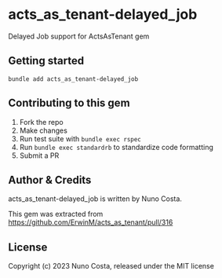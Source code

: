 # acts_as_tenant-delayed_job

Delayed Job support for ActsAsTenant gem



## Getting started

```
bundle add acts_as_tenant-delayed_job
```

Contributing to this gem
------------------------

1. Fork the repo
2. Make changes
3. Run test suite with `bundle exec rspec`
4. Run `bundle exec standardrb` to standardize code formatting
5. Submit a PR

Author & Credits
----------------

acts_as_tenant-delayed_job is written by Nuno Costa.

This gem was extracted from https://github.com/ErwinM/acts_as_tenant/pull/316

License
-------

Copyright (c) 2023 Nuno Costa, released under the MIT license
